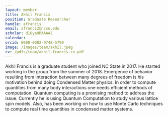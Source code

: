 ```yaml
---
layout: member
title: Akhil Francis
position: Graduate Researcher
handle: afrancis
email: afranci2@ncsu.edu
scholar: d1OyaHMAAAAJ
calendar:
orcid: 0000-0002-9748-5790
image: /images/team/akhil.jpeg
cv: /pdfs/team/akhil-francis-cv.pdf
---
```


Akhil Francis is a graduate student who joined NC State in 2017. He started working in the group from the summer of 2018. Emergence of behavior resulting from interaction between many degrees of freedom is his motivation behind doing Condensed Matter physics. In order to compute quantities from many body interactions one needs efficient methods of computation. Quantum computing is a promising method to address the issue. Currently he is using Quantum Computation to study various lattice spin models. Also, has been working on how to use Monte Carlo techniques to compute real time quantities in condensed matter systems.
